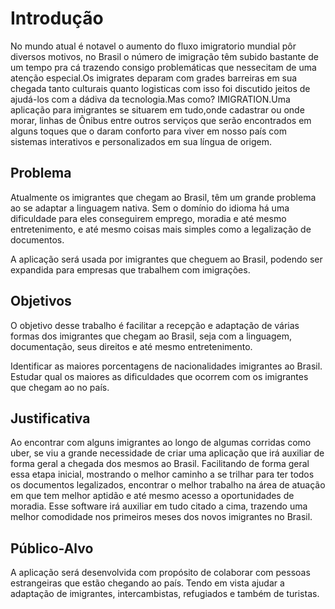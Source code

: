 # Introdução

No mundo atual é notavel o aumento do fluxo imigratorio mundial pôr diversos motivos, no Brasil o número de imigração têm subido bastante de um tempo pra cá trazendo consigo problemáticas que nessecitam de uma atenção especial.Os imigrates deparam com grades barreiras em sua chegada tanto culturais quanto logisticas com isso foi discutido jeitos de ajudá-los com a dádiva da tecnologia.Mas como? IMIGRATION.Uma aplicação para imigrantes se situarem em tudo,onde cadastrar ou onde morar, linhas de Ônibus entre outros serviços que serão encontrados em alguns toques que o daram conforto para viver em nosso país com sistemas interativos e personalizados em sua língua de origem.
## Problema
Atualmente os imigrantes que chegam ao Brasil, têm um grande problema ao se adaptar a linguagem nativa. Sem o domínio do idioma há uma dificuldade para eles conseguirem emprego, moradia e até mesmo entretenimento, e até mesmo coisas mais simples como a legalização de documentos.

A aplicação será usada por imigrantes que cheguem ao Brasil, podendo ser expandida para empresas que trabalhem com imigrações. 


## Objetivos

O objetivo desse trabalho é facilitar a recepção e adaptação de várias formas dos imigrantes que chegam ao Brasil, seja com a linguagem, documentação, seus direitos e até mesmo entretenimento.

Identificar as maiores porcentagens de nacionalidades imigrantes ao Brasil.
Estudar qual os maiores as dificuldades que ocorrem com os imigrantes que chegam ao no país.
 
## Justificativa

Ao encontrar com alguns imigrantes ao longo de algumas corridas como uber, se viu a grande necessidade de criar uma aplicação que irá auxiliar de forma geral a chegada dos mesmos ao Brasil. Facilitando de forma geral essa etapa inicial, mostrando o melhor caminho a se trilhar para ter todos os documentos legalizados, encontrar o melhor trabalho na área de atuação em que tem  melhor aptidão e até mesmo acesso a oportunidades de moradia. Esse software irá auxiliar em tudo citado a cima, trazendo uma melhor comodidade nos primeiros meses dos novos imigrantes no Brasil. 


## Público-Alvo

A aplicação será desenvolvida com propósito de colaborar com pessoas estrangeiras que estão chegando ao país. Tendo em vista ajudar a adaptação de imigrantes, intercambistas, refugiados e também de turistas. 
